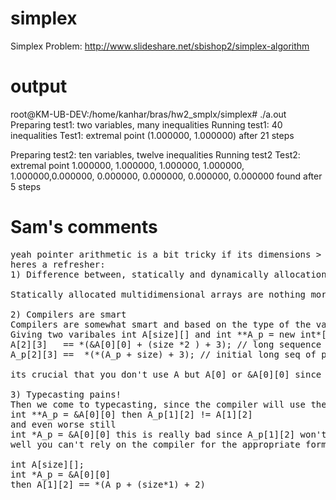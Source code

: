 simplex
=======
Simplex Problem: http://www.slideshare.net/sbishop2/simplex-algorithm

output
=======

root@KM-UB-DEV:/home/kanhar/bras/hw2_smplx/simplex# ./a.out 
Preparing test1: two variables, many inequalities
Running test1: 40  inequalities
Test1: extremal point (1.000000, 1.000000) after 21 steps

Preparing test2: ten variables, twelve inequalities
Running test2
Test2: extremal point 
1.000000, 1.000000, 1.000000, 1.000000, 1.000000,0.000000, 0.000000, 0.000000, 0.000000, 0.000000
found after 5 steps

Sam's comments
==============

<pre>
yeah pointer arithmetic is a bit tricky if its dimensions > 1, if not its trivial ... 
heres a refresher:
1) Difference between, statically and dynamically allocation multidimensional arrays. 

Statically allocated multidimensional arrays are nothing more then a long sequence of values, while dynamically allocated values is a long sequence of either pointers (address) or values that points to either another long sequence of pointers or values ... and so on.

2) Compilers are smart
Compilers are somewhat smart and based on the type of the variable they know which formula to use when you use [] operator.
Giving two varibales int A[size][] and int **A_p = new int*[size];
A[2][3]   == *(&A[0][0] + (size *2 ) + 3); // long sequence calc
A_p[2][3] ==  *(*(A_p + size) + 3); // initial long seq of pointers go to the appropriate pointer, dereference and point the right value

its crucial that you don't use A but A[0] or &A[0][0] since this a double pointer and hence the wrong values will be added when you apply arithmetic operators to it.

3) Typecasting pains!
Then we come to typecasting, since the compiler will use the type of the variable to properly calculate the address, if you do something like this
int **A_p = &A[0][0] then A_p[1][2] != A[1][2]
and even worse still 
int *A_p = &A[0][0] this is really bad since A_p[1][2] won't even compile.
well you can't rely on the compiler for the appropriate formula so just do it manually ...

int A[size][];
int *A_p = &A[0][0]
then A[1][2] == *(A_p + (size*1) + 2)
</pre>
